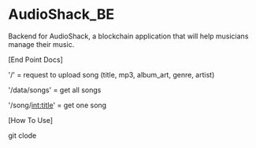 # AudioShack_BE
Backend for AudioShack, a blockchain application that will help musicians manage their music.


[End Point Docs]

'/' = request to upload song (title, mp3,  album_art, genre, artist)

'/data/songs' = get all songs 

'/song/<int:title>' = get one song

[How To Use]

git clode
